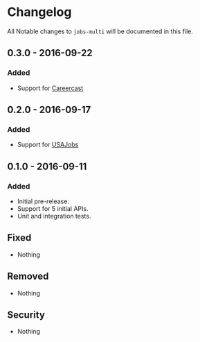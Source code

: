 # Changelog
All Notable changes to `jobs-multi` will be documented in this file.

## 0.3.0 - 2016-09-22

### Added
- Support for [Careercast](https://github.com/jobapis/jobs-careercast)

## 0.2.0 - 2016-09-17

### Added
- Support for [USAJobs](https://github.com/jobapis/jobs-usajobs)

## 0.1.0 - 2016-09-11

### Added
- Initial pre-release.
- Support for 5 initial APIs.
- Unit and integration tests.

## Fixed
- Nothing

## Removed
- Nothing

## Security
- Nothing
